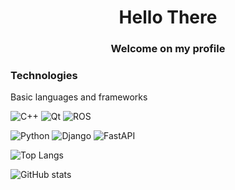 <h1 align="center">Hello There
</h1>
<h3 align="center">Welcome on my profile
</h3>

### Technologies

Basic languages and frameworks

![C++](https://img.shields.io/badge/c++-%2300599C.svg?style=for-the-badge&logo=c%2B%2B&logoColor=white)
![Qt](https://img.shields.io/badge/Qt-%23217346.svg?style=for-the-badge&logo=Qt&logoColor=white)
![ROS](https://img.shields.io/badge/ros-%230A0FF9.svg?style=for-the-badge&logo=ros&logoColor=white)

![Python](https://img.shields.io/badge/python-3670A0?style=for-the-badge&logo=python&logoColor=ffdd54)
![Django](https://img.shields.io/badge/django-%23092E20.svg?style=for-the-badge&logo=django&logoColor=white)
![FastAPI](https://img.shields.io/badge/FastAPI-005571?style=for-the-badge&logo=fastapi)

![Top Langs](https://github-readme-stats.vercel.app/api/top-langs/?username=pktiuk&layout=compact&theme=dark)

![GitHub stats](https://github-readme-stats.vercel.app/api?username=pktiuk&show_icons=true)
